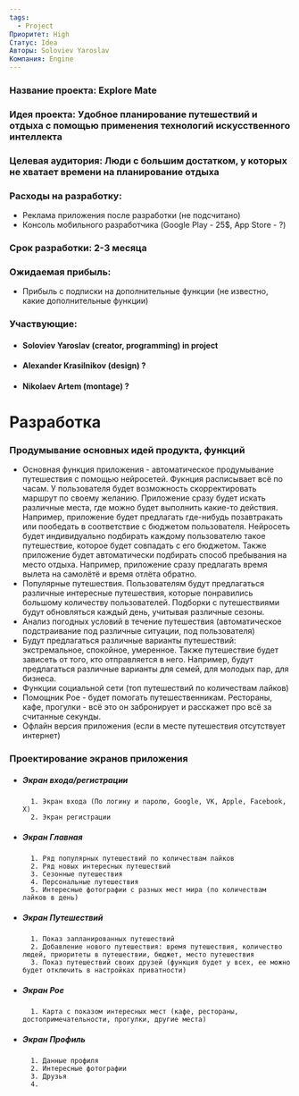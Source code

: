 ```yaml
---
tags:
  - Project
Приоритет: High
Статус: Idea
Авторы: Soloviev Yaroslav
Компания: Engine
---
```

### Название проекта: Explore Mate

### Идея проекта: Удобное планирование путешествий и отдыха с помощью применения технологий искусственного интеллекта

### Целевая аудитория: Люди с большим достатком, у которых не хватает времени на планирование отдыха

### Расходы на разработку: 
- Реклама приложения после разработки (не подсчитано)
- Консоль мобильного разработчика (Google Play - 25$, App Store - ?)

### Срок разработки: 2-3 месяца

### Ожидаемая прибыль: 
- Прибыль с подписки на дополнительные функции (не известно, какие дополнительные функции)

### Участвующие: 
- #### Soloviev Yaroslav (creator, programming) in project
- #### Alexander Krasilnikov (design) ?
- #### Nikolaev Artem (montage) ?


# Разработка

### Продумывание основных идей продукта, функций
- Основная функция приложения - автоматическое продумывание путешествия с помощью нейросетей. Фукнция расписывает всё по часам. У пользователя будет возможность скорректировать маршрут по своему желанию. Приложение сразу будет искать различные места, где можно будет выполнить какие-то действия. Например, приложение будет предлагать где-нибудь позавтракать или пообедать в соответствие с бюджетом пользователя. Нейросеть будет индивидуально подбирать каждому пользователю такое путешествие, которое будет совпадать с его бюджетом. Также приложение будет автоматически подбирать способ пребывания на место отдыха. Например, приложение сразу предлагать время вылета на самолётё и время отлёта обратно.
- Популярные путешествия. Пользователям будут предлагаться различные интересные путешествия, которые понравились большому количеству пользователей. Подборки с путешествиями будут обновляться каждый день, учитывая различные сезоны. 
- Анализ погодных условий в течение путешествия (автоматическое подстраивание под различные ситуации, под пользователя)
- Будут предлагаться различные варианты путешествий: экстремальное, спокойное, умеренное. Также путешествие будет зависеть от того, кто отправляется в него. Например, будут предлагаться различные варианты для семей, для молодых пар, для бизнеса.
- Функции социальной сети (топ путешествий по количествам лайков)
- Помощник Poe - будет помогать путешественникам. Рестораны, кафе, прогулки - всё это он забронирует и расскажет про всё за считанные секунды.
- Офлайн версия приложения (если в месте путешествия отсутствует интернет)
### Проектирование экранов приложения
- ##### Экран входа/регистрации
		1. Экран входа (По логину и паролю, Google, VK, Apple, Facebook, X)
		2. Экран регистрации
- ##### Экран Главная
		1. Ряд популярных путешествий по количествам лайков
		2. Ряд новых интересных путешествий
		3. Сезонные путешествия
		4. Персональные путешествия
		5. Интересные фотографии с разных мест мира (по количествам лайков в день)
- ##### Экран Путешествий
		1. Показ запланированных путешествий
		2. Добавление нового путешествия: время путешествия, количество людей, приоритеты в путешествии, бюджет, место путешествия
		3. Показ путешествий своих друзей (функция будет у всех, ее можно будет отключить в настройках приватности)
- ##### Экран Poe
		1. Карта с показом интересных мест (кафе, рестораны, достопримечательности, прогулки, другие места)
- ##### Экран Профиль
		1. Данные профиля
		2. Интересные фотографии
		3. Друзья
		4. 